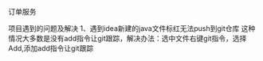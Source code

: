 订单服务

项目遇到的问题及解决
1、遇到idea新建的java文件标红无法push到git仓库
   这种情况大多数是没有add指令让git跟踪，解决办法：选中文件右键git指令，选择Add,添加add指令让git跟踪